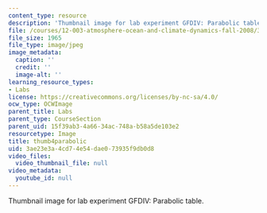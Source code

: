 ```yaml
---
content_type: resource
description: 'Thumbnail image for lab experiment GFDIV: Parabolic table.'
file: /courses/12-003-atmosphere-ocean-and-climate-dynamics-fall-2008/3ae23e3a4cd74e54dae073935f9db0d8_thumb4parabolic.JPG
file_size: 1965
file_type: image/jpeg
image_metadata:
  caption: ''
  credit: ''
  image-alt: ''
learning_resource_types:
- Labs
license: https://creativecommons.org/licenses/by-nc-sa/4.0/
ocw_type: OCWImage
parent_title: Labs
parent_type: CourseSection
parent_uid: 15f39ab3-4a66-34ac-748a-b58a5de103e2
resourcetype: Image
title: thumb4parabolic
uid: 3ae23e3a-4cd7-4e54-dae0-73935f9db0d8
video_files:
  video_thumbnail_file: null
video_metadata:
  youtube_id: null
---
```

Thumbnail image for lab experiment GFDIV: Parabolic table.